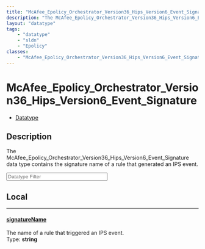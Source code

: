 ```yaml
---
title: "McAfee_Epolicy_Orchestrator_Version36_Hips_Version6_Event_Signature"
description: "The McAfee_Epolicy_Orchestrator_Version36_Hips_Version6_Event_Signature data type contains the signature name of a rule... "
layout: "datatype"
tags:
    - "datatype"
    - "sldn"
    - "Epolicy"
classes:
    - "McAfee_Epolicy_Orchestrator_Version36_Hips_Version6_Event_Signature"
---
```


# McAfee_Epolicy_Orchestrator_Version36_Hips_Version6_Event_Signature
<div id='service-datatype'>
    <ul id='sldn-reference-tabs'>
        <li id='datatype'> <a href='/reference/datatypes/McAfee_Epolicy_Orchestrator_Version36_Hips_Version6_Event_Signature' >Datatype</a></li>
    </ul>
</div>

## Description 


The McAfee_Epolicy_Orchestrator_Version36_Hips_Version6_Event_Signature data type contains the signature name of a rule that generated an IPS event.





<!-- Filer BEGIN -->
<div class="view-filters">
        <div class="clearfix">
            <div class="search-input-box">
                <input placeholder="Datatype Filter" onkeyup="titleSearch(inputId='prop-input', divId='properties', elementClass='prop-row')" 
                    type="text" id="prop-input" value="" size="30" maxlength="128" class="form-text">
            </div>
        </div>
</div>
<!-- Filer END -->

<div id="properties" class="content">
<div id="localProperties" class="prop-content" >

## Local
<div class="prop-row">

-----
[signatureName]: #signaturename
#### [signatureName]
The name of a rule that triggered an IPS event.  
<span class="type-label">Type: </span>**string**  



</div>
</div>
<!-- LOCAL PROPERTY END -->

</div>


